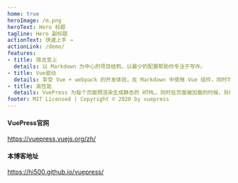 ```yaml
---
home: true
heroImage: /m.png
heroText: Hero 标题
tagline: Hero 副标题
actionText: 快速上手 →
actionLink: /demo/
features:
- title: 简洁至上
  details: 以 Markdown 为中心的项目结构，以最少的配置帮助你专注于写作。
- title: Vue驱动
  details: 享受 Vue + webpack 的开发体验，在 Markdown 中使用 Vue 组件，同时可以使用 Vue 来开发自定义主题。
- title: 高性能
  details: VuePress 为每个页面预渲染生成静态的 HTML，同时在页面被加载的时候，将作为 SPA 运行。
footer: MIT Licensed | Copyright © 2020 by vuepress
---
```





#### VuePress官网
<https://vuepress.vuejs.org/zh/>
#### 本博客地址
<https://hi500.github.io/vuepress/>
